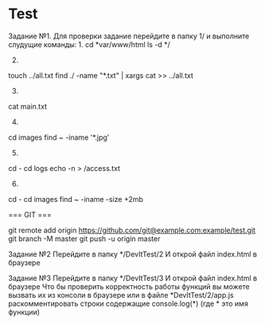 # Test
Задание №1.
Для проверки задание перейдите в папку 1/ и выполните слудущие команды:
1.
cd \*var/www/html
ls -d */

2. 
touch ../all.txt 
find ./ -name "*.txt" | xargs cat >> ../all.txt

3.
cat main.txt

4.
cd images
find ~ -iname '\*.jpg'

5.
cd -
cd logs
echo -n > /access.txt

6.
cd - 
cd images
find ~ -iname -size +2mb

=== GIT ===

git remote add origin https://github.com/git@example.com:example/test.git
git branch -M master
git push -u origin master

Задание №2
Перейдите в папку \*/DevItTest/2
И открой файл index.html в браузере

Задание №3
Перейдите в папку \*/DevItTest/3
И открой файл index.html в браузере
Что бы проверить корректность работы функций вы можете вызвать их из консоли в браузере или в файле \*DevItTest/2/app.js раскомментировать строки содержащие console.log(\*) (где \* это имя функции)
